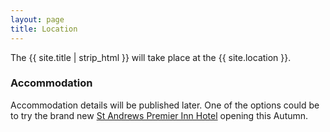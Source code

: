 ```yaml
---
layout: page
title: Location
---
```


The {{ site.title | strip_html }} will take place at the
{{ site.location }}.

<h3>Accommodation</h3>

Accommodation details will be published later. One of the options could be to try the brand new [St Andrews Premier Inn Hotel](http://www.premierinn.com/en/hotel/STALAR/st-andrews) opening this Autumn.
